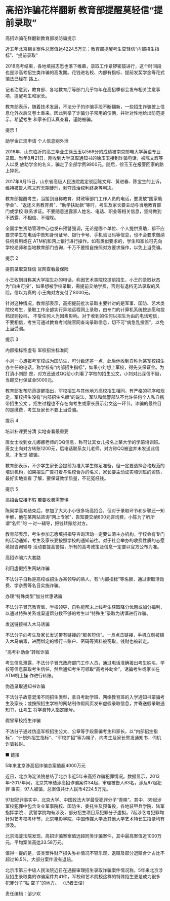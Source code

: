 # 高招诈骗花样翻新 教育部提醒莫轻信“提前录取”

高招诈骗花样翻新教育部发防骗提示

近五年北京相关案件总案值达4224.5万元；教育部提醒考生莫轻信“内部招生指标”、“提前录取”

2018高考结束，各地填报志愿也落下帷幕，录取工作紧锣密鼓进行，这个时间段也是涉高考招生类诈骗的高发期。花钱进名校、内部有指标、提前发奖学金等花式骗法已经在
路上。

记者注意到，教育部、各地教育厅等部门几乎每年在高招季都会发布相关注意事项，提醒考生和家长。

教育部表示，随着技术发展，不法分子的诈骗手段不断翻新，一些招生诈骗披上信息化外衣后又卷土重来。因此列举了诈骗分子常用的伎俩，并针对性地给出防范提示，希望考生
和家长们认真查看，谨防被骗。

提示 1

助学金正规申请 个人信息别外泄

2016年，山东临沂的高三毕业生徐玉玉以568分的成绩被南京邮电大学英语专业录取。当年8月21日，刚收到大学录取通知书的徐玉玉接到诈骗电话，被陈文辉等人以发
放助学金的名义，骗走了全部学费9900元。随后，徐玉玉在报警回家的路上猝死。

2017年9月15日，山东省高级人民法院裁定驳回陈文辉、黄进春、陈宝生的上诉，维持被告人陈文辉无期徒刑，剥夺政治权利终身等判决。

教育部提醒考生，当接到自称教育、财政等部门工作人员的电话，要发放“国家助学金”、“返还义务教育费”、“助学扶助款”等时，考生及家长要主动与当地教育部门或学校
联系求证。不要随意透露家人姓名、电话、职业等相关信息，坚持做到不透露、不相信、不理睬。

全国学生资助管理中心也发布预警强调，无论是哪个单位、个人提供资助，都不应要求学生在电话中告知身份证号、银行卡号、手机验证码等信息，也不会要求缴纳任何费用或在
ATM机和网上银行进行操作。如有类似要求的，学生和家长可先向学校老师和当地教育部门咨询，千万不要擅自按照对方要求操作，以免上当受骗。

提示 2

提前录取莫轻信 官网查看最保险

小王收到自称某大学招生办的电话，称因艺术类院校提前招生，小王的录取状态为“自由可投”，如果想被学校录取，需提前交纳学费，否则有退档无法录取的风险。信以为真的
小王向对方支付了8000元。

针对这种情况，教育部表示，高招提前批次录取主要针对的是军事、国防、艺术类院校考生，录取工作全部实行异地远程网上录取，由专门的计算机系统按志愿和投档规则投档，
不受任何人为因素影响。对于收到的任何以招生为由的电话短信，不要相信，考生可通过教育考试院官网查询录取信息，切不可“病急乱投医”，以免上当受骗。

提示 3

内部指标空虚有 军校招生标准同

小刘一心想报考军校成为国防生，可分数还差一点，此后他收到自称为某军校招生办主任的电话，称学校有“内部招生指标”，如果小刘想上军校，得先交保证金。为打消小刘顾
虑，对方还通过QQ给小刘看了学校的招生公文，小刘对此深信不疑，当即交付保证金5000元。

教育部发布防范提醒指出，军校招生与其他地方高校招生相同，有严格的程序和规定。军校招生没有“内部招生名额”的说法，军队和武警部队不允许任何个人私自携带招生公文
，招生过程也不存在向考生或家长展示公文这一环节。诈骗的最终目的是缴费，考生及家长不要上当受骗。

提示 4

培训补课要分清 实地查看最重要

唐女士收到女儿娜娜老师的QQ信息，称可让其女儿报名上某大学的学前培训班。唐女士向对方转账1200元，后电话联系女儿老师，对方称QQ被盗并未发送此信息，才发觉
被骗。

教育部表示，不少学生家长会提前为准大学生做足准备，但一定要选择合格规范的培训机构，如果招生广告打着与名校合办的名义，家长要主动证实培训班的资质，最好实地查看
了解，要保证教学质量，不花冤枉钱。

提示 5

高招会应接不暇 若要收费需警惕

陈同学高考结束后，参加了大大小小很多场高招会，但对于录取环节和步骤还一知半解，他在某网站咨询“网上专家”，告知要交纳800元咨询费，小陈为了听所谓“名师”的
一对一辅导，把钱转账给对方。

教育部表示，考生参加志愿填报指导咨询活动一定要认清主办机构，学校会有专门的活动通知，考生及家长要按照学校的通知前往。对于社会举办的收费性质的志愿填报咨询辅导
活动要提高警惕，所有的高考政策及信息一定要以官方公布为准。

高招诈骗六大套路

利用虚假招生网站诈骗

不法分子自称是高校或招生办某领导的熟人，有“内部指标”等名额，通过索取活动费、学杂费等名目实施诈骗。

办理“特殊类型”加分优惠诱骗

不法分子冒充教育局、学校领导，自称能帮未上线考生获取降分优惠或加分福利，以通过特殊关系或渠道帮分数不够的考生以“特殊生”录取为诱饵进行诈骗。

发送链接植入木马诱骗

不法分子向考生及家长发送带有链接的“服务短信”。一旦点击链接，手机立刻被植入木马病毒，进而绑定的银行卡账户、密码等资料被窃取，钱财也被转走。

“高考补助金”转账诈骗

考生信息泄露，不法分子冒充政府部门工作人员，通过电话准确报出考生姓名、学校等信息获取考生信任，然后通知考生可领取“高考补助金”，诱骗考生或家长在ATM机上操
作进行转账。

伪造录取通知书诈骗

不法分子故意混淆不同招生类型，拿自考助学班、网络教育班的入学通知书蒙骗考生及家长；或按照招生学校的网站制作假网页发布虚假录取信息，并寄送假录取通知书，让考生
将学费转入指定账号。

假冒军校招生诈骗

不法分子通过伪造军校招生公文、公章等手段蒙骗考生和家长，以“内部招生指标”、“计划外招生指标”、“军校扩招”等为幌子，向考生及家长寄发通知书，伺机诈骗钱财。

■ 链接

5年来北京涉高招诈骗总案值超4000万元

近日，北京海淀法院总结了北京市近5年来高招诈骗犯罪情况。数据显示，2013年-2017年间，北京共审结涉高招诈骗案件34起，审理被告人63名，涉及97起犯罪
事实，97人被骗，总案值共计人民币4224.5万元。

97起犯罪事实中，北京大学、中国政法大学最受犯罪分子“青睐”。其中，39起涉军校犯罪中包含专业军事院校、国防生、委托生及预备役，各地装甲兵学院、陆军指挥学院
、武警学院均有涉及，部分招生项目系犯罪分子虚拟。7起涉艺考犯罪均针对艺考校考环节，北京电影学院、中国传媒大学及其他大学艺术特长生招录均有涉及。

北京海淀法院发现，高招诈骗案案值远超同类诈骗案件，其中最高案值近1000万元，平均案值高达33.58万元。

值得一提的是，该类案件财产损失弥补情况不容乐观，退赔及部分退赔合计占比不超过16.5%，大部分案件没有退赔。

北京市第三中级人民法院近日在通报审理招生录取诈骗案件情况称，5年来北京涉及招生录取类的诈骗案件共41件，军校和艺术院校这样的特殊招生更是成为很多犯罪分子“钻
空子”的地方。 （记者王俊）

责任编辑：邹少欢

